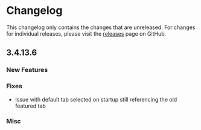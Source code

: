 # Changelog

This changelog only contains the changes that are unreleased. For changes for individual releases, please visit the
[releases](https://github.com/ATLauncher/ATLauncher/releases) page on GitHub.

## 3.4.13.6

### New Features

### Fixes
- Issue with default tab selected on startup still referencing the old featured tab

### Misc
